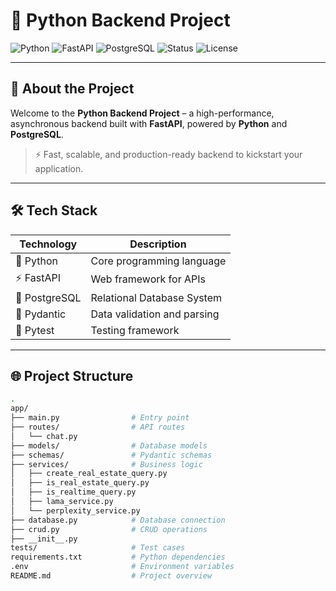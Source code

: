 # 🚀 Python Backend Project

![Python](https://img.shields.io/badge/Python-3.11-blue?logo=python&logoColor=white)
![FastAPI](https://img.shields.io/badge/FastAPI-0.100.0-0?logo=fastapi&logoColor=white&label=FastAPI)
![PostgreSQL](https://img.shields.io/badge/PostgreSQL-%209.6-blue?logo=postgresql&logoColor=white)
![Status](https://img.shields.io/badge/Status-Active-brightgreen)
![License](https://img.shields.io/badge/License-MIT-blue.svg)

---

## 🧠 About the Project

Welcome to the **Python Backend Project** – a high-performance, asynchronous backend built with **FastAPI**, powered by **Python** and **PostgreSQL**.

> ⚡️ Fast, scalable, and production-ready backend to kickstart your application.

---

## 🛠 Tech Stack

| Technology  | Description                  |
|-------------|------------------------------|
| 🐍 Python   | Core programming language     |
| ⚡ FastAPI   | Web framework for APIs        |
| 🐘 PostgreSQL | Relational Database System   |
| 🔐 Pydantic  | Data validation and parsing   |
| 🧪 Pytest    | Testing framework             |

---

## 🌐 Project Structure

```bash
.
app/
├── main.py                # Entry point
├── routes/                # API routes
│   └── chat.py
├── models/                # Database models
├── schemas/               # Pydantic schemas
├── services/              # Business logic
│   ├── create_real_estate_query.py
│   ├── is_real_estate_query.py
│   ├── is_realtime_query.py
│   ├── lama_service.py
│   └── perplexity_service.py
├── database.py            # Database connection
├── crud.py                # CRUD operations
├── __init__.py
tests/                     # Test cases
requirements.txt           # Python dependencies
.env                       # Environment variables
README.md                  # Project overview
